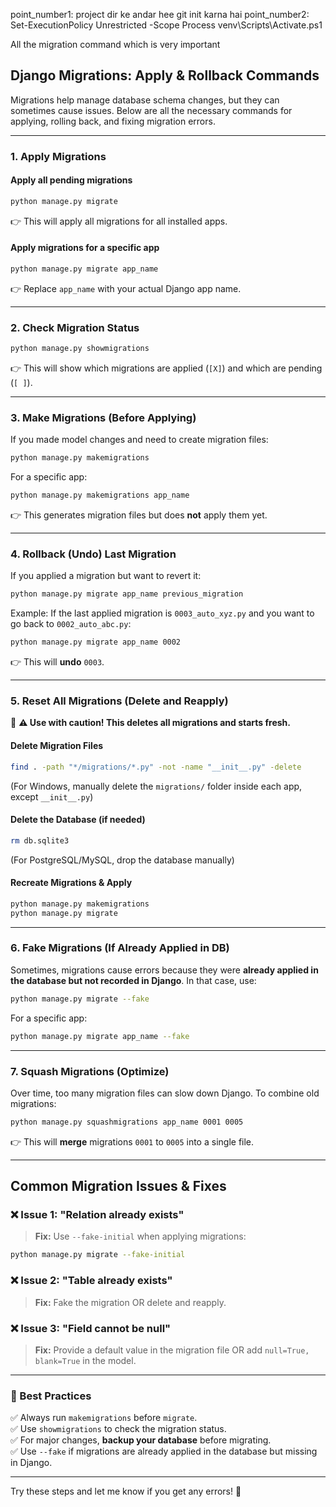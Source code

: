 point_number1: project dir ke andar hee git init karna hai 
point_number2: Set-ExecutionPolicy Unrestricted -Scope Process
venv\Scripts\Activate.ps1   




All the migration command which is very important


## **Django Migrations: Apply & Rollback Commands**
Migrations help manage database schema changes, but they can sometimes cause issues. Below are all the necessary commands for applying, rolling back, and fixing migration errors.

---

### **1. Apply Migrations**
#### **Apply all pending migrations**
```bash
python manage.py migrate
```
👉 This will apply all migrations for all installed apps.

#### **Apply migrations for a specific app**
```bash
python manage.py migrate app_name
```
👉 Replace `app_name` with your actual Django app name.

---

### **2. Check Migration Status**
```bash
python manage.py showmigrations
```
👉 This will show which migrations are applied (`[X]`) and which are pending (`[ ]`).

---

### **3. Make Migrations (Before Applying)**
If you made model changes and need to create migration files:
```bash
python manage.py makemigrations
```
For a specific app:
```bash
python manage.py makemigrations app_name
```
👉 This generates migration files but does **not** apply them yet.

---

### **4. Rollback (Undo) Last Migration**
If you applied a migration but want to revert it:
```bash
python manage.py migrate app_name previous_migration
```
Example: If the last applied migration is `0003_auto_xyz.py` and you want to go back to `0002_auto_abc.py`:
```bash
python manage.py migrate app_name 0002
```
👉 This will **undo** `0003`.

---

### **5. Reset All Migrations (Delete and Reapply)**
🚨 **⚠ Use with caution! This deletes all migrations and starts fresh.**

#### **Delete Migration Files**
```bash
find . -path "*/migrations/*.py" -not -name "__init__.py" -delete
```
(For Windows, manually delete the `migrations/` folder inside each app, except `__init__.py`)

#### **Delete the Database (if needed)**
```bash
rm db.sqlite3
```
(For PostgreSQL/MySQL, drop the database manually)

#### **Recreate Migrations & Apply**
```bash
python manage.py makemigrations
python manage.py migrate
```

---

### **6. Fake Migrations (If Already Applied in DB)**
Sometimes, migrations cause errors because they were **already applied in the database but not recorded in Django**. In that case, use:
```bash
python manage.py migrate --fake
```
For a specific app:
```bash
python manage.py migrate app_name --fake
```

---

### **7. Squash Migrations (Optimize)**
Over time, too many migration files can slow down Django. To combine old migrations:
```bash
python manage.py squashmigrations app_name 0001 0005
```
👉 This will **merge** migrations `0001` to `0005` into a single file.

---

## **Common Migration Issues & Fixes**
### **❌ Issue 1: "Relation already exists"**
> **Fix:** Use `--fake-initial` when applying migrations:
```bash
python manage.py migrate --fake-initial
```

### **❌ Issue 2: "Table already exists"**
> **Fix:** Fake the migration OR delete and reapply.

### **❌ Issue 3: "Field cannot be null"**
> **Fix:** Provide a default value in the migration file OR add `null=True, blank=True` in the model.

---

### **🎯 Best Practices**
✅ Always run `makemigrations` before `migrate`.  
✅ Use `showmigrations` to check the migration status.  
✅ For major changes, **backup your database** before migrating.  
✅ Use `--fake` if migrations are already applied in the database but missing in Django.

---

Try these steps and let me know if you get any errors! 🚀